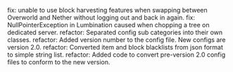 fix: unable to use block harvesting features when swapping between Overworld and Nether without logging out and back in again.
fix: NullPointerException in Lumbination caused when chopping a tree on dedicated server.
refactor: Separated config sub categories into their own classes.
refactor: Added version number to the config file. New configs are version 2.0.
refactor: Converted item and block blacklists from json format to simple string list.
refactor: Added code to convert pre-version 2.0 config files to conform to the new version.